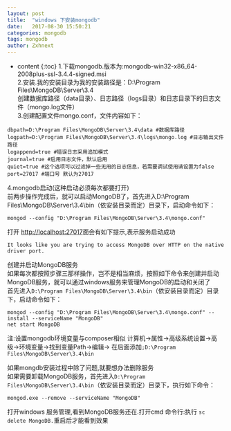```yaml
---
layout: post
title:  "windows 下安装mongodb"
date:   2017-08-30 15:50:21
categories: mongodb
tags: mongodb
author: Zxhnext
---
```


* content
{:toc}
1.下载mongodb.版本为:mongodb-win32-x86_64-2008plus-ssl-3.4.4-signed.msi  
2.安装.我的安装目录为我的安装路径是：D:\Program Files\MongoDB\Server\3.4  
创建数据库路径（data目录）、日志路径（logs目录）和日志目录下的日志文件（mongo.log文件）  
3.创建配置文件mongo.conf，文件内容如下：  
```
dbpath=D:\Program Files\MongoDB\Server\3.4\data #数据库路径  
logpath=D:\Program Files\MongoDB\Server\3.4\logs\mongo.log #日志输出文件路径  
logappend=true #错误日志采用追加模式  
journal=true #启用日志文件，默认启用  
quiet=true #这个选项可以过滤掉一些无用的日志信息，若需要调试使用请设置为false  
port=27017 #端口号 默认为27017  
```



4.mongodb启动(这种启动必须每次都要打开)  
前两步操作完成后，就可以启动MongoDB了，首先进入D:\Program Files\MongoDB\Server\3.4\bin（依安装目录而定）目录下，启动命令如下：
```
mongod --config "D:\Program Files\MongoDB\Server\3.4\mongo.conf"  
```
打开 [http://localhost:27017](http://localhost:27017)面会有如下提示,表示服务启动成功
```
It looks like you are trying to access MongoDB over HTTP on the native driver port.
```
创建并启动MongoDB服务  
如果每次都按照步骤三那样操作，岂不是相当麻烦，按照如下命令来创建并启动MongoDB服务，就可以通过windows服务来管理MongoDB的启动和关闭了  
首先进入`D:\Program Files\MongoDB\Server\3.4\bin`（依安装目录而定）目录下，启动命令如下：
```
mongod --config "D:\Program Files\MongoDB\Server\3.4\mongo.conf" --install --serviceName "MongoDB"  
net start MongoDB  
```
注:设置mongodb环境变量与composer相似 
计算机->属性->高级系统设置->高级->环境变量->找到变量Path->编辑-> 
在后面添加`;D:\Program Files\MongoDB\Server\3.4\bin`

如果mongdb安装过程中除了问题,就要想办法删除服务  
如果需要卸载MongoDB服务，首先进入`D:\Program Files\MongoDB\Server\3.4\bin`（依安装目录而定）目录下，执行如下命令：  
```
mongod.exe --remove --serviceName "MongoDB"  
```
打开windows 服务管理,看到MongoDB服务还在.打开cmd 命令行:执行 `sc delete MongoDB.`重启后才能看到效果